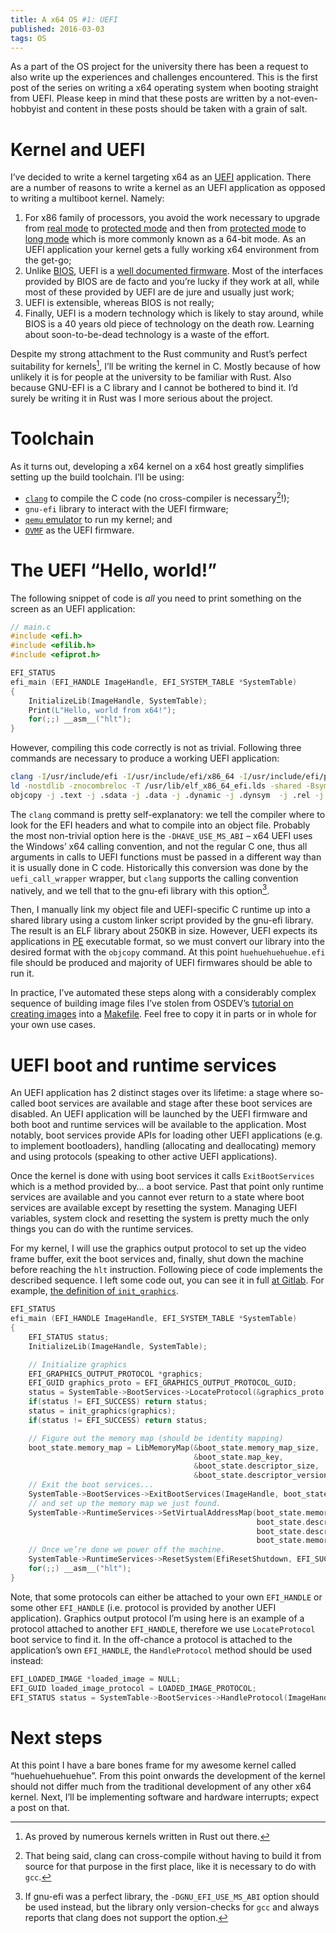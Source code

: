 ```yaml
---
title: A x64 OS #1: UEFI
published: 2016-03-03
tags: OS
---
```


As a part of the OS project for the university there has been a request to also write up the
experiences and challenges encountered. This is the first post of the series on writing a x64
operating system when booting straight from UEFI. Please keep in mind that these posts are
written by a not-even-hobbyist and content in these posts should be taken with a grain of salt.

# Kernel and UEFI

I’ve decided to write a kernel targeting x64 as an [UEFI] application. There are a number of
reasons to write a kernel as an UEFI application as opposed to writing a multiboot kernel. Namely:

1. For x86 family of processors, you avoid the work necessary to upgrade from [real mode] to
   [protected mode] and then from [protected mode] to [long mode] which is more commonly known as
   a 64-bit mode. As an UEFI application your kernel gets a fully working x64 environment from the
   get-go;
2. Unlike [BIOS], UEFI is a [well documented firmware][uefi-docs]. Most of the interfaces provided
   by BIOS are de facto and you’re lucky if they work at all, while most of these provided by UEFI
   are de jure and usually just work;
3. UEFI is extensible, whereas BIOS is not really;
4. Finally, UEFI is a modern technology which is likely to stay around, while BIOS is a 40 years
   old piece of technology on the death row. Learning about soon-to-be-dead technology is a waste
   of the effort.

[real mode]: http://wiki.osdev.org/Real_mode
[protected mode]: http://wiki.osdev.org/Protected_Mode
[long mode]: http://wiki.osdev.org/Long_Mode
[BIOS]: https://en.wikipedia.org/wiki/BIOS
[uefi-docs]: http://www.uefi.org/specsandtesttools
[UEFI]: https://en.wikipedia.org/wiki/Unified_Extensible_Firmware_Interface

Despite my strong attachment to the Rust community and Rust’s perfect suitability for kernels[^1],
I’ll be writing the kernel in C. Mostly because of how unlikely it is for people at the university
to be familiar with Rust. Also because GNU-EFI is a C library and I cannot be bothered to bind it.
I’d surely be writing it in Rust was I more serious about the project.

[^1]: As proved by numerous kernels written in Rust out there.

# Toolchain

As it turns out, developing a x64 kernel on a x64 host greatly simplifies setting up the build
toolchain. I’ll be using:

* [`clang`][clang] to compile the C code (no cross-compiler is necessary[^3]!);
* `gnu-efi` library to interact with the UEFI firmware;
* [`qemu` emulator][qemu] to run my kernel; and
* [`OVMF`][ovmf] as the UEFI firmware.

[clang]: http://clang.llvm.org/
[ovmf]: http://www.tianocore.org/ovmf/
[qemu]: http://wiki.qemu.org/Main_Page
[^3]: That being said, clang can cross-compile without having to build it from source for that
purpose in the first place, like it is necessary to do with `gcc`.

# The UEFI “Hello, world!”

The following snippet of code is *all* you need to print something on the screen as an UEFI
application:

```c
// main.c
#include <efi.h>
#include <efilib.h>
#include <efiprot.h>

EFI_STATUS
efi_main (EFI_HANDLE ImageHandle, EFI_SYSTEM_TABLE *SystemTable)
{
    InitializeLib(ImageHandle, SystemTable);
    Print(L"Hello, world from x64!");
    for(;;) __asm__("hlt");
}
```

However, compiling this code correctly is not as trivial. Following three commands are necessary to
produce a working UEFI application:

```bash
clang -I/usr/include/efi -I/usr/include/efi/x86_64 -I/usr/include/efi/protocol -fno-stack-protector -fpic -fshort-wchar -mno-red-zone -DHAVE_USE_MS_ABI -c -o src/main.o src/main.c
ld -nostdlib -znocombreloc -T /usr/lib/elf_x86_64_efi.lds -shared -Bsymbolic -L /usr/lib /usr/lib/crt0-efi-x86_64.o src/main.o -o huehuehuehuehue.so -lefi -lgnuefi
objcopy -j .text -j .sdata -j .data -j .dynamic -j .dynsym  -j .rel -j .rela -j .reloc --target=efi-app-x86_64 huehuehuehuehue.so huehuehuehuehue.efi
```

The `clang` command is pretty self-explanatory: we tell the compiler where to look for the EFI
headers and what to compile into an object file. Probably the most non-trivial option here is the
`-DHAVE_USE_MS_ABI` – x64 UEFI uses the Windows’ x64 calling convention, and not the regular C
one, thus all arguments in calls to UEFI functions must be passed in a different way than it is
usually done in C code. Historically this conversion was done by the `uefi_call_wrapper` wrapper,
but `clang` supports the calling convention natively, and we tell that to the gnu-efi library with
this option[^2].

[^2]: If gnu-efi was a perfect library, the `-DGNU_EFI_USE_MS_ABI` option should be used instead,
but the library only version-checks for `gcc` and always reports that clang does not support the
option.

Then, I manually link my object file and UEFI-specific C runtime up into a shared library using a
custom linker script provided by the gnu-efi library. The result is an ELF library about 250KB in
size. However, UEFI expects its applications in [PE] executable format, so we must convert our
library into the desired format with the `objcopy` command. At this point `huehuehuehuehue.efi`
file should be produced and majority of UEFI firmwares should be able to run it.

In practice, I’ve automated these steps along with a considerably complex sequence of building
image files I’ve stolen from OSDEV’s [tutorial on creating images][uefi-images] into a [Makefile].
Feel free to copy it in parts or in whole for your own use cases.

[PE]: https://en.wikipedia.org/wiki/Portable_Executable
[uefi-images]: http://wiki.osdev.org/UEFI#Creating_disk_images
[Makefile]: https://gitlab.com/nagisa/huehuehuehuehue/blob/ddcb1f60333886898edc7d464d427f7f618cd607/Makefile

# UEFI boot and runtime services

An UEFI application has 2 distinct stages over its lifetime: a stage where so-called boot services
are available and stage after these boot services are disabled. An UEFI application will be
launched by the UEFI firmware and both boot and runtime services will be available to the
application. Most notably, boot services provide APIs for loading other UEFI applications
(e.g. to implement bootloaders), handling (allocating and deallocating) memory and using protocols
(speaking to other active UEFI applications).

Once the kernel is done with using boot services it calls `ExitBootServices` which is a method
provided by… a boot service. Past that point only runtime services are available and you cannot
ever return to a state where boot services are available except by resetting the system. Managing
UEFI variables, system clock and resetting the system is pretty much the only things you can do
with the runtime services.

For my kernel, I will use the graphics output protocol to set up the video frame buffer, exit the
boot services and, finally, shut down the machine before reaching the `hlt` instruction. Following
piece of code implements the described sequence. I left some code out, you can see it in full [at
Gitlab]. For example, [the definition of `init_graphics`].

```c
EFI_STATUS
efi_main (EFI_HANDLE ImageHandle, EFI_SYSTEM_TABLE *SystemTable)
{
    EFI_STATUS status;
    InitializeLib(ImageHandle, SystemTable);

    // Initialize graphics
    EFI_GRAPHICS_OUTPUT_PROTOCOL *graphics;
    EFI_GUID graphics_proto = EFI_GRAPHICS_OUTPUT_PROTOCOL_GUID;
    status = SystemTable->BootServices->LocateProtocol(&graphics_proto, NULL, (void **)&graphics);
    if(status != EFI_SUCCESS) return status;
    status = init_graphics(graphics);
    if(status != EFI_SUCCESS) return status;

    // Figure out the memory map (should be identity mapping)
    boot_state.memory_map = LibMemoryMap(&boot_state.memory_map_size,
                                         &boot_state.map_key,
                                         &boot_state.descriptor_size,
                                         &boot_state.descriptor_version);
    // Exit the boot services...
    SystemTable->BootServices->ExitBootServices(ImageHandle, boot_state.map_key);
    // and set up the memory map we just found.
    SystemTable->RuntimeServices->SetVirtualAddressMap(boot_state.memory_map_size,
                                                       boot_state.descriptor_size,
                                                       boot_state.descriptor_version,
                                                       boot_state.memory_map);
    // Once we’re done we power off the machine.
    SystemTable->RuntimeServices->ResetSystem(EfiResetShutdown, EFI_SUCCESS, 0, NULL);
    for(;;) __asm__("hlt");
}
```

[at Gitlab]: https://gitlab.com/nagisa/huehuehuehuehue/tree/061416ec82ccb7c8590ae9086fb943af69fad2e0
[the definition of `init_graphics`]:
https://gitlab.com/nagisa/huehuehuehuehue/blob/061416ec82ccb7c8590ae9086fb943af69fad2e0/src/graphics.c#L13

Note, that some protocols can either be attached to your own `EFI_HANDLE` or some other
`EFI_HANDLE` (i.e. protocol is provided by another UEFI application). Graphics output protocol I’m
using here is an example of a protocol attached to another `EFI_HANDLE`, therefore we use
`LocateProtocol` boot service to find it. In the off-chance a protocol is attached to the
application’s own `EFI_HANDLE`, the `HandleProtocol` method should be used instead:

```c
EFI_LOADED_IMAGE *loaded_image = NULL;
EFI_GUID loaded_image_protocol = LOADED_IMAGE_PROTOCOL;
EFI_STATUS status = SystemTable->BootServices->HandleProtocol(ImageHandle, &loaded_image_protocol, &loaded_image);
```

# Next steps

At this point I have a bare bones frame for my awesome kernel called “huehuehuehuehue”. From this
point onwards the development of the kernel should not differ much from the traditional development
of any other x64 kernel. Next, I’ll be implementing software and hardware interrupts; expect a post
on that.
